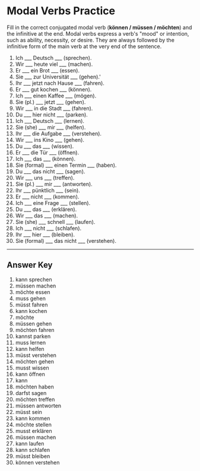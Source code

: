 # Modal Verbs Practice

Fill in the correct conjugated modal verb (**können / müssen / möchten**) and the infinitive at the end. Modal verbs
express a verb's "mood" or intention, such as ability, necessity, or desire. They are always followed by the infinitive
form of the main verb at the very end of the sentence.

1. Ich ___ Deutsch ___ (sprechen).
2. Wir ___ heute viel ___ (machen).
3. Er ___ ein Brot ___ (essen).
4. Sie ___ zur Universität ___ (gehen).'
5. Ihr ___ jetzt nach Hause ___ (fahren).
6. Er ___ gut kochen ___ (können).
7. Ich ___ einen Kaffee ___ (mögen).
8. Sie (pl.) ___ jetzt ___ (gehen).
9. Wir ___ in die Stadt ___ (fahren).
10. Du ___ hier nicht ___ (parken).
11. Ich ___ Deutsch ___ (lernen).
12. Sie (she) ___ mir ___ (helfen).
13. Ihr ___ die Aufgabe ___ (verstehen).
14. Wir ___ ins Kino ___ (gehen).
15. Du ___ das ___ (wissen).
16. Er ___ die Tür ___ (öffnen).
17. Ich ___ das ___ (können).
18. Sie (formal) ___ einen Termin ___ (haben).
19. Du ___ das nicht ___ (sagen).
20. Wir ___ uns ___ (treffen).
21. Sie (pl.) ___ mir ___ (antworten).
22. Ihr ___ pünktlich ___ (sein).
23. Er ___ nicht ___ (kommen).
24. Ich ___ eine Frage ___ (stellen).
25. Du ___ das ___ (erklären).
26. Wir ___ das ___ (machen).
27. Sie (she) ___ schnell ___ (laufen).
28. Ich ___ nicht ___ (schlafen).
29. Ihr ___ hier ___ (bleiben).
30. Sie (formal) ___ das nicht ___ (verstehen).

---

## Answer Key

1. kann sprechen
2. müssen machen
3. möchte essen
4. muss gehen
5. müsst fahren
6. kann kochen
7. möchte
8. müssen gehen
9. möchten fahren
10. kannst parken
11. muss lernen
12. kann helfen
13. müsst verstehen
14. möchten gehen
15. musst wissen
16. kann öffnen
17. kann
18. möchten haben
19. darfst sagen
20. möchten treffen
21. müssen antworten
22. müsst sein
23. kann kommen
24. möchte stellen
25. musst erklären
26. müssen machen
27. kann laufen
28. kann schlafen
29. müsst bleiben
30. können verstehen
